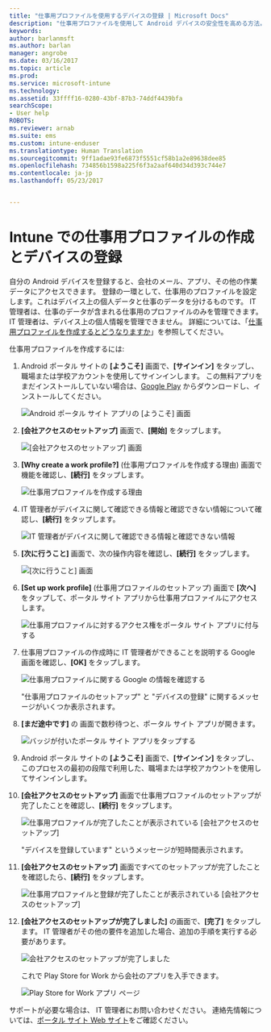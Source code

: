 ```yaml
---
title: "仕事用プロファイルを使用するデバイスの登録 | Microsoft Docs"
description: "仕事用プロファイルを使用して Android デバイスの安全性を高める方法。"
keywords: 
author: barlanmsft
ms.author: barlan
manager: angrobe
ms.date: 03/16/2017
ms.topic: article
ms.prod: 
ms.service: microsoft-intune
ms.technology: 
ms.assetid: 33ffff16-0280-43bf-87b3-74ddf4439bfa
searchScope:
- User help
ROBOTS: 
ms.reviewer: arnab
ms.suite: ems
ms.custom: intune-enduser
ms.translationtype: Human Translation
ms.sourcegitcommit: 9ff1adae93fe6873f5551cf58b1a2e89638dee85
ms.openlocfilehash: 734856b1598a225f6f3a2aaf640d34d393c744e7
ms.contentlocale: ja-jp
ms.lasthandoff: 05/23/2017


---
```



# <a name="create-a-work-profile-and-enroll-your-device-in-intune"></a>Intune での仕事用プロファイルの作成とデバイスの登録

自分の Android デバイスを登録すると、会社のメール、アプリ、その他の作業データにアクセスできます。 登録の一環として、仕事用のプロファイルを設定します。これはデバイス上の個人データと仕事のデータを分けるものです。 IT 管理者は、仕事のデータが含まれる仕事用のプロファイルのみを管理できます。 IT 管理者は、デバイス上の個人情報を管理できません。 詳細については、「[仕事用プロファイルを作成するとどうなりますか](what-happens-when-you-create-a-work-profile-android.md)」を参照してください。

仕事用プロファイルを作成するには:

1.  Android ポータル サイトの **[ようこそ]** 画面で、**[サインイン]** をタップし、職場または学校アカウントを使用してサインインします。 この無料アプリをまだインストールしていない場合は、[Google Play](http://play.google.com/store/apps/details?id=com.microsoft.windowsintune.companyportal) からダウンロードし、インストールしてください。

    ![Android ポータル サイト アプリの [ようこそ] 画面](./media/and-enroll-0-welcome-screen.png)

2. **[会社アクセスのセットアップ]** 画面で、**[開始]** をタップします。

    ![[会社アクセスのセットアップ] 画面](./media/andr-afw-begin-company-access-setup.png)

3.  **[Why create a work profile?]** (仕事用プロファイルを作成する理由) 画面で機能を確認し、**[続行]** をタップします。

    ![仕事用プロファイルを作成する理由](./media/andr-afw-why-create-a-work-profile.png)

4.  IT 管理者がデバイスに関して確認できる情報と確認できない情報について確認し、**[続行]** をタップします。

    ![IT 管理者がデバイスに関して確認できる情報と確認できない情報](./media/andr-afw-what-it-can-see-on-your-device.png)

5.  **[次に行うこと]** 画面で、次の操作内容を確認し、**[続行]** をタップします。

    ![[次に行うこと] 画面](./media/andr-afw-what-comes-next.png)

6. **[Set up work profile]** (仕事用プロファイルのセットアップ) 画面で **[次へ]** をタップして、ポータル サイト アプリから仕事用プロファイルにアクセスします。

    ![仕事用プロファイルに対するアクセス権をポータル サイト アプリに付与する](./media/andr-afw-tap-next-to-set-up-work-profile.png)

7. 仕事用プロファイルの作成時に IT 管理者ができることを説明する Google 画面を確認し、**[OK]** をタップします。

    ![仕事用プロファイルに関する Google の情報を確認する](./media/andr-afw-google-screen-what-it-can-do.png)

    "仕事用プロファイルのセットアップ" と "デバイスの登録" に関するメッセージがいくつか表示されます。

8. **[まだ途中です]** の 画面で数秒待つと、ポータル サイト アプリが開きます。

    ![バッジが付いたポータル サイト アプリをタップする](./media/andr-afw-tap-work-badged-company-portal-icon2.png)

9. Android ポータル サイトの **[ようこそ]** 画面で、**[サインイン]** をタップし、このプロセスの最初の段階で利用した、職場または学校アカウントを使用してサインインします。

10. **[会社アクセスのセットアップ]** 画面で仕事用プロファイルのセットアップが完了したことを確認し、**[続行]** をタップします。

    ![仕事用プロファイルが完了したことが表示されている [会社アクセスのセットアップ]](./media/andr-afw-work-profile-now-set-up.png)

    "デバイスを登録しています" というメッセージが短時間表示されます。

11. **[会社アクセスのセットアップ]** 画面ですべてのセットアップが完了したことを確認したら、**[続行]** をタップします。

    ![仕事用プロファイルと登録が完了したことが表示されている [会社アクセスのセットアップ]](./media/andr-afw-company-access-setup-green-checks.png)

12. **[会社アクセスのセットアップが完了しました]** の画面で、**[完了]** をタップします。 IT 管理者がその他の要件を追加した場合、追加の手順を実行する必要があります。

    ![会社アクセスのセットアップが完了しました](./media/andr-afw-company-access-setup-complete.png)

    これで Play Store for Work から会社のアプリを入手できます。

    ![Play Store for Work アプリ ページ](./media/andr-afw-tap-work-play-store-icon.png)

サポートが必要な場合は、 IT 管理者にお問い合わせください。 連絡先情報については、[ポータル サイト Web サイト](http://portal.manage.microsoft.com)をご確認ください。


